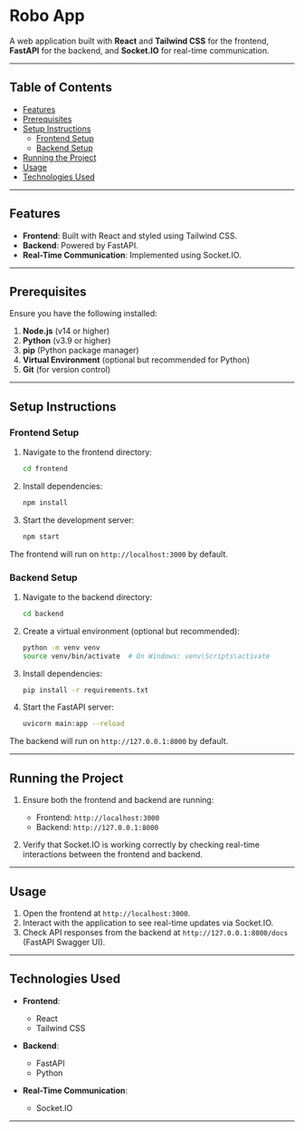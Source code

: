 # Robo App

A web application built with **React** and **Tailwind CSS** for the frontend, **FastAPI** for the backend, and **Socket.IO** for real-time communication.

---

## Table of Contents

- [Features](#features)
- [Prerequisites](#prerequisites)
- [Setup Instructions](#setup-instructions)
  - [Frontend Setup](#frontend-setup)
  - [Backend Setup](#backend-setup)
- [Running the Project](#running-the-project)
- [Usage](#usage)
- [Technologies Used](#technologies-used)

---

## Features

- **Frontend**: Built with React and styled using Tailwind CSS.
- **Backend**: Powered by FastAPI.
- **Real-Time Communication**: Implemented using Socket.IO.

---

## Prerequisites

Ensure you have the following installed:

1. **Node.js** (v14 or higher)
2. **Python** (v3.9 or higher)
3. **pip** (Python package manager)
4. **Virtual Environment** (optional but recommended for Python)
5. **Git** (for version control)

---

## Setup Instructions

### Frontend Setup

1. Navigate to the frontend directory:

   ```bash
   cd frontend
   ```

2. Install dependencies:

   ```bash
   npm install
   ```

3. Start the development server:

   ```bash
   npm start
   ```

The frontend will run on `http://localhost:3000` by default.

### Backend Setup

1. Navigate to the backend directory:

   ```bash
   cd backend
   ```

2. Create a virtual environment (optional but recommended):

   ```bash
   python -m venv venv
   source venv/bin/activate  # On Windows: venv\Scripts\activate
   ```

3. Install dependencies:

   ```bash
   pip install -r requirements.txt
   ```

4. Start the FastAPI server:

   ```bash
   uvicorn main:app --reload
   ```

The backend will run on `http://127.0.0.1:8000` by default.

---

## Running the Project

1. Ensure both the frontend and backend are running:

   - Frontend: `http://localhost:3000`
   - Backend: `http://127.0.0.1:8000`

2. Verify that Socket.IO is working correctly by checking real-time interactions between the frontend and backend.

---


## Usage

1. Open the frontend at `http://localhost:3000`.
2. Interact with the application to see real-time updates via Socket.IO.
3. Check API responses from the backend at `http://127.0.0.1:8000/docs` (FastAPI Swagger UI).

---

## Technologies Used

- **Frontend**:

  - React
  - Tailwind CSS

- **Backend**:

  - FastAPI
  - Python

- **Real-Time Communication**:

  - Socket.IO

---


